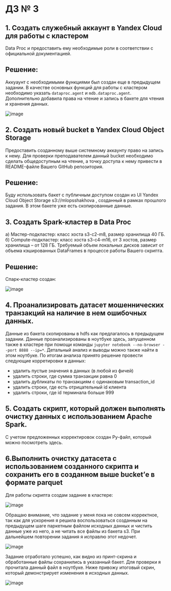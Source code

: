 # ДЗ № 3
## 1. Создать служебный аккаунт в Yandex Cloud для работы с кластером
Data Proc и предоставить ему необходимые роли в соответствии с официальной документацией.

## Решение:
Аккуаунт с необходимыми функциями был создан еще в предыдущем задании. В качестве основных функций для работы с кластером необходимо указать ```dataproc.agent``` и ```mdb.dataproc.agent```. Дополнительно добавила права на чтение и запись в бакете для чтения и хранения данных. 

![image](https://github.com/shakhovak/MLOps_HW/assets/89096305/6bf6edb3-ce66-4eaf-a7bb-aaaa1ec2a019)

## 2. Создать новый bucket в Yandex Cloud Object Storage
Предоставить созданному выше системному аккаунту право на запись к нему. Для проверки преподавателем данный bucket необходимо сделать общедоступным на чтение, а точку доступа к нему привести в README-файле Вашего GitHub репозитория.

## Решение:
Буду использовать бакет с публичным доступом создан из UI Yandex Cloud Object Storage s3://mlopsshakhova , созданный в рамках прошлого задания. В этом бакете уже есть скопированные данные.

## 3. Создать Spark-кластер в Data Proc
а) Мастер-подкластер: класс хоста s3-c2-m8, размер хранилища 40 ГБ.
б) Compute-подкластер: класс хоста s3-c4-m16, от 3 хостов, размер хранилища – от 128 ГБ. Требуемый объем локальных дисков зависит от объема кэшированных DataFrames в процессе работы Вашего скрипта.

## Решение:
Спарк-кластер создан:

![image](https://github.com/shakhovak/MLOps_HW/assets/89096305/ff61eede-0dd7-4b07-8a72-0b0a9596bb91)

## 4. Проанализировать датасет мошеннических транзакций на наличие в нем ошибочных данных.

Данные из бакета скопированы в hdfs как предлагалось в предыдущем задании. Данные проанализированы в ноутбуке здесь, запущенном также в кластере при помощи команды ```jupyter notebook --no-browser --port 8888 --ip=*```.
Детальный анализ и выводы можно также найти в этом ноутбуке.
По итогам анализа принято решение провести следующие корретировки в данных:
- удалить пустые значения в данных (в любой из фичей)
- удалить строки, где сумма транзакции равна 0
- удалить дубликаты по транзакциям с одинаковым transaction_id
- удалить строки, где есть отрицательный id клиента
- удалить строки, где id терминала больше 999

## 5. Cоздать скрипт, который должен выполнять очистку данных с использованием Apache Spark.
С учетом предложенных корректировок создан Py-файл, который можно посмотреть здесь.

## 6.Выполнить очистку датасета с использованием созданного скрипта и сохранить его в созданном выше bucket’е в формате parquet
Для работы скрипта создам задание в кластере:

![image](https://github.com/shakhovak/MLOps_HW/assets/89096305/de29aa64-3051-476d-932b-887b47a50f5e)

Обращаю внимание, что задание у меня пока не совсем корректное, так как для ускорения я решила воспользоваться созданным на предыдущем шаге паркетным файлом исходных данных и чистить данные уже из него, а не читать все файлы из бакета s3. При дальнейшем повторении задания я исправлю этот недочет.

![image](https://github.com/shakhovak/MLOps_HW/assets/89096305/aee62728-71c7-4f22-838b-5134519fe1f3)

Задание отработало успешно, как видно из принт-скрина и обработанные файлы сохранились в указанный бакет.
Для проверки я прочитала данный файл в ноутбуке. Ниже привожу итоговый скрин, который демонстрирует изменения в исходных данных.

![image](https://github.com/shakhovak/MLOps_HW/assets/89096305/e93e8728-6cfc-4ce8-8ff6-e6bfceed2e3a)







